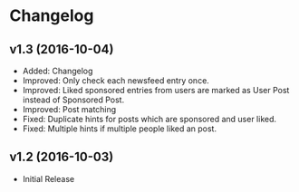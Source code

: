 # Changelog

## v1.3 (2016-10-04)
 - Added: Changelog
 - Improved: Only check each newsfeed entry once.
 - Improved: Liked sponsored entries from users are marked as User Post instead of Sponsored Post.
 - Improved: Post matching
 - Fixed: Duplicate hints for posts which are sponsored and user liked.
 - Fixed: Multiple hints if multiple people liked an post. 

## v1.2 (2016-10-03)
 - Initial Release
